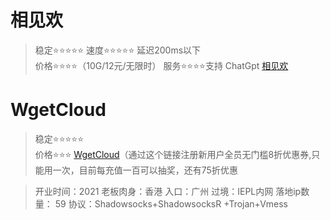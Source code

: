 # 相见欢
> 稳定⭐⭐⭐⭐⭐ 
> 速度⭐⭐⭐⭐⭐ 延迟200ms以下  
> 价格⭐⭐⭐⭐（10G/12元/无限时）
> 服务⭐⭐⭐⭐支持 ChatGpt
[相见欢](https://web.xjh23.top/#/register?code=YludLNBR)



# WgetCloud
> 稳定⭐⭐⭐⭐⭐  
> 价格⭐⭐⭐ 
[WgetCloud](https://invite.wgetcloud.ltd/auth/register?code=Gcnh)（通过这个链接注册新用户全员无门槛8折优惠券,只能用一次，目前每充值一百可以抽奖，还有75折优惠


> 开业时间：2021
> 老板肉身：香港
> 入口：广州
> 过境：IEPL内网
> 落地ip数量： 59
> 协议：Shadowsocks+ShadowsocksR +Trojan+Vmess
